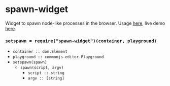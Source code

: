 # spawn-widget

Widget to spawn node-like processes in the browser.
Usage [here](/demo), live demo [here](https://cdn.rawgit.com/lachrist/spawn-widget/d23fd67c/demo/index.html).

### `setspawn = require("spawn-widget")(container, playground)`

* `container :: dom.Element`
* `playground :: commonjs-editor.Playground`
* `setspawn(spawn)`
  * `spawn(script, argv)`
    * `script :: string`
    * `argv :: [string]`
